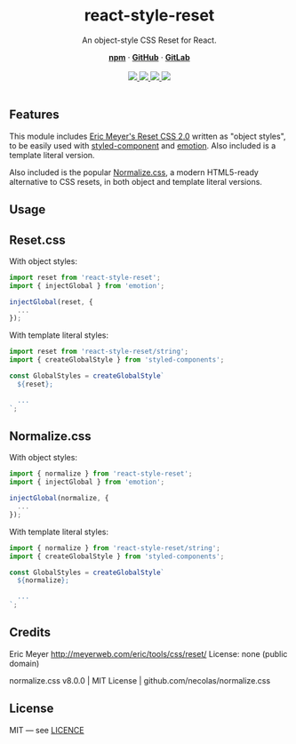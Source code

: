<div align="center">
  <h1 align="center">react-style-reset</h1>
  <p>An object-style CSS Reset for React.</p>
  <a href="https://www.npmjs.com/package/react-style-reset"><strong>npm</strong></a> ·
  <a href="https://github.com/iiroj/react-style-reset"><strong>GitHub</strong></a> ·
  <a href="https://gitlab.com/iiroj/react-style-reset"><strong>GitLab</strong></a>
  <br/>
  <br/>
  <a href="https://www.npmjs.com/package/react-style-reset">
    <img src="https://img.shields.io/npm/v/react-style-reset.svg">
  </a>
  <a href="https://github.com/iiroj/react-style-reset">
    <img src="https://img.shields.io/github/languages/code-size/iiroj/react-style-reset.svg">
  </a>
  <a href="https://github.com/iiroj/react-style-reset/blob/master/package.json">
    <img src="https://img.shields.io/david/iiroj/react-style-reset.svg">
  </a>
  <a href="https://github.com/iiroj/react-style-reset/blob/master/package.json">
    <img src="https://img.shields.io/david/dev/iiroj/react-style-reset.svg">
  </a>
  <br/>
  <br/>
</div>

## Features

This module includes [Eric Meyer's Reset CSS 2.0](https://meyerweb.com/eric/tools/css/reset/) written as "object styles", to be easily used with [styled-component](https://www.styled-components.com/) and [emotion](https://emotion.sh/). Also included is a template literal version.

Also included is the popular [Normalize.css](https://necolas.github.io/normalize.css/), a modern HTML5-ready alternative to CSS resets, in both object and template literal versions.

## Usage

## Reset.css

With object styles:

```js
import reset from 'react-style-reset';
import { injectGlobal } from 'emotion';

injectGlobal(reset, {
  ...
});
```

With template literal styles:

```js
import reset from 'react-style-reset/string';
import { createGlobalStyle } from 'styled-components';

const GlobalStyles = createGlobalStyle`
  ${reset};

  ...
`;
```

## Normalize.css

With object styles:

```js
import { normalize } from 'react-style-reset';
import { injectGlobal } from 'emotion';

injectGlobal(normalize, {
  ...
});
```

With template literal styles:

```js
import { normalize } from 'react-style-reset/string';
import { createGlobalStyle } from 'styled-components';

const GlobalStyles = createGlobalStyle`
  ${normalize};

  ...
`;
```

## Credits

Eric Meyer http://meyerweb.com/eric/tools/css/reset/
License: none (public domain)

normalize.css v8.0.0 | MIT License | github.com/necolas/normalize.css

## License

MIT — see [LICENCE](LICENSE)
